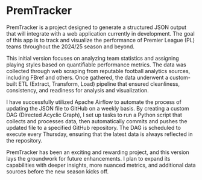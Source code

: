 # PremTracker

PremTracker is a project designed to generate a structured JSON output that will integrate with a web application currently in development. The goal of this app is to track and visualize the performance of Premier League (PL) teams throughout the 2024/25 season and beyond.

This initial version focuses on analyzing team statistics and assigning playing styles based on quantifiable performance metrics. The data was collected through web scraping from reputable football analytics sources, including FBref and others. Once gathered, the data underwent a custom-built ETL (Extract, Transform, Load) pipeline that ensured cleanliness, consistency, and readiness for analysis and visualization.

I have successfully utilized Apache Airflow to automate the process of updating the JSON file to GitHub on a weekly basis. By creating a custom DAG (Directed Acyclic Graph), I set up tasks to run a Python script that collects and processes data, then automatically commits and pushes the updated file to a specified GitHub repository. The DAG is scheduled to execute every Thursday, ensuring that the latest data is always reflected in the repository. 

PremTracker has been an exciting and rewarding project, and this version lays the groundwork for future enhancements. I plan to expand its capabilities with deeper insights, more nuanced metrics, and additional data sources before the new season kicks off.
